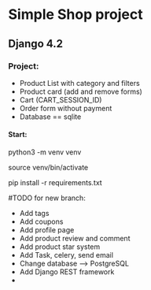 <h1>Simple Shop project</h1>
<h2>Django 4.2</h2>

<h3>Project:</h3>

<ul>
  <li>Product List with category and filters</li>
  <li>Product card (add and remove forms)</li>
  <li>Cart (CART_SESSION_ID)</li>
  <li>Order form without payment</li>
  <li>Database == sqlite</li>
</ul>

<h4>Start:</h4>
<p>python3 -m venv venv </p>
<p>source venv/bin/activate</p>
<p>pip install -r requirements.txt</p>

#TODO for new branch:
<ul>
  <li>Add tags</li>
  <li>Add coupons</li>
  <li>Add profile page</li>
  <li>Add product review and comment</li>
  <li>Add product star system</li>


  <li>Add Task, celery, send email</li>

  <li>Change database --> PostgreSQL</li>
  <li>Add Django REST framework</li>
  <li></li>
</ul>
